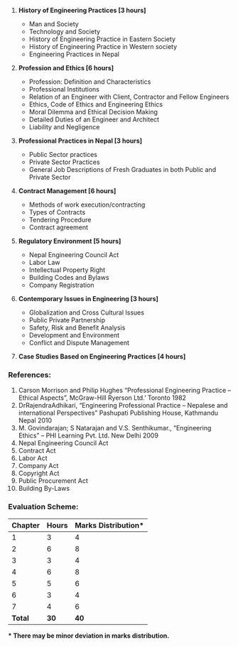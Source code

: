 1. **History of Engineering Practices [3 hours]**
   * Man and Society
   * Technology and Society
   * History of Engineering Practice in Eastern Society
   * History of Engineering Practice in Western society
   * Engineering Practices in Nepal

2. **Profession and Ethics [6 hours]**
   * Profession: Definition and Characteristics
   * Professional Institutions
   * Relation of an Engineer with Client, Contractor and Fellow Engineers
   * Ethics, Code of Ethics and Engineering Ethics
   * Moral Dilemma and Ethical Decision Making
   * Detailed Duties of an Engineer and Architect
   * Liability and Negligence

3. **Professional Practices in Nepal [3 hours]**
   * Public Sector practices
   * Private Sector Practices
   * General Job Descriptions of Fresh Graduates in both Public and Private Sector

4. **Contract Management [6 hours]**
   * Methods of work execution/contracting
   * Types of Contracts
   * Tendering Procedure
   * Contract agreement

5. **Regulatory Environment [5 hours]**
   * Nepal Engineering Council Act
   * Labor Law
   * Intellectual Property Right
   * Building Codes and Bylaws
   * Company Registration

6. **Contemporary Issues in Engineering [3 hours]**
   * Globalization and Cross Cultural Issues
   * Public Private Partnership
   * Safety, Risk and Benefit Analysis
   * Development and Environment
   * Conflict and Dispute Management

7. **Case Studies Based on Engineering Practices [4 hours]**

### References:

1. Carson Morrison and Philip Hughes “Professional Engineering Practice – Ethical Aspects”, McGraw-Hill Ryerson Ltd.’ Toronto 1982
2. DrRajendraAdhikari, “Engineering Professional Practice – Nepalese and international Perspectives” Pashupati Publishing House, Kathmandu Nepal 2010
3. M. Govindarajan; S Natarajan and V.S. Senthikumar., “Engineering Ethics” – PHI Learning Pvt. Ltd. New Delhi 2009
4. Nepal Engineering Council Act
5. Contract Act
6. Labor Act
7. Company Act
8. Copyright Act
9. Public Procurement Act
10. Building By-Laws

### Evaluation Scheme:

| Chapter   | Hours  | Marks Distribution* |
| --------- | ------ | ------------------- |
| 1         | 3      | 4                   |
| 2         | 6      | 8                   |
| 3         | 3      | 4                   |
| 4         | 6      | 8                   |
| 5         | 5      | 6                   |
| 6         | 3      | 4                   |
| 7         | 4      | 6                   |
| **Total** | **30** | **40**              |

**\* There may be minor deviation in marks distribution.**
